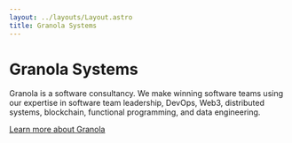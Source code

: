 ```yaml
---
layout: ../layouts/Layout.astro
title: Granola Systems
---
```


# Granola Systems

Granola is a software consultancy. We make winning software teams using our
expertise in software team leadership, DevOps, Web3, distributed systems,
blockchain, functional programming, and data engineering.

[Learn more about Granola](/about)